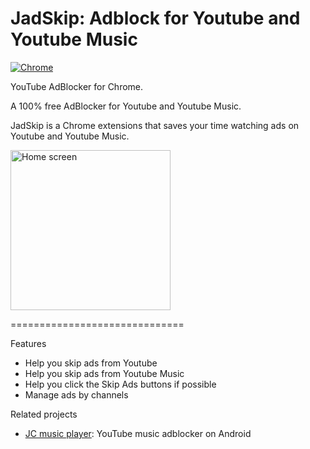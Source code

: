 # JadSkip: Adblock for Youtube and Youtube Music

<a href="https://chrome.google.com/webstore/detail/jadskip-adblock-for-youtu/kcgbbbjpeiaaiokphejajemebphalmii" target="_blank">
    <img alt="Chrome" src="https://img.shields.io/chrome-web-store/stars/kcgbbbjpeiaaiokphejajemebphalmii?label=Chrome&logo=google-chrome&logoColor=white&style=for-the-badge" />
</a>

YouTube AdBlocker for Chrome.

A 100% free AdBlocker for Youtube and Youtube Music.

JadSkip is a Chrome extensions that saves your time watching ads on Youtube and Youtube Music.


[<img src="img/screenshot.png"
    alt="Home screen" height="256">](img/screenshot.png)

==============================

Features

* Help you skip ads from Youtube
* Help you skip ads from Youtube Music
* Help you click the Skip Ads buttons if possible
* Manage ads by channels

Related projects

* <a href="https://music-player.jcomp.tk/" target="_blank">JC music player</a>: YouTube music adblocker on Android
